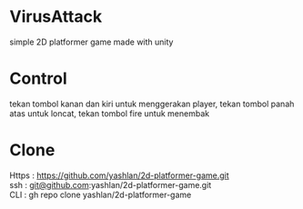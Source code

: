 # VirusAttack
simple 2D platformer game made with unity

# Control
tekan tombol kanan dan kiri untuk menggerakan player, tekan tombol panah atas untuk loncat, tekan tombol fire untuk menembak

# Clone
Https : https://github.com/yashlan/2d-platformer-game.git \
ssh   : git@github.com:yashlan/2d-platformer-game.git \
CLI   : gh repo clone yashlan/2d-platformer-game 
